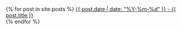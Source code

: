 
{% for post in site.posts %}
  <a href="{{ post.url }}"> {{ post.date | date: "%Y-%m-%d" }} - {{ post.title }} </a>
    <br>
{% endfor %}